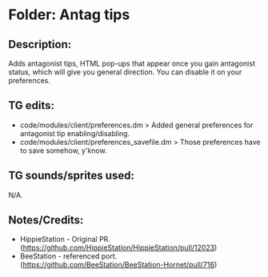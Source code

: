 # Folder: Antag tips

## Description:

Adds antagonist tips, HTML pop-ups that appear once you gain antagonist status, which will give you general direction. You can disable it on your preferences.

## TG edits:

- code/modules/client/preferences.dm > Added general preferences for antagonist tip enabling/disabling.
- code/modules/client/preferences_savefile.dm > Those preferences have to save somehow, y'know.

## TG sounds/sprites used:

N/A.

## Notes/Credits:

- HippieStation - Original PR. (https://github.com/HippieStation/HippieStation/pull/12023)
- BeeStation - referenced port. (https://github.com/BeeStation/BeeStation-Hornet/pull/716)
